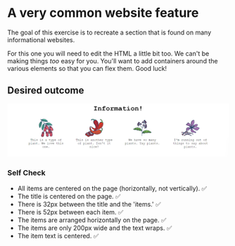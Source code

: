# A very common website feature

The goal of this exercise is to recreate a section that is found on many informational websites.

For this one you will need to edit the HTML a little bit too. We can't be making things _too_ easy for you. You'll want to add containers around the various elements so that you can flex them. Good luck!

## Desired outcome

![desired outcome](./desired-outcome.png)

### Self Check

- All items are centered on the page (horizontally, not vertically).  ✅
- The title is centered on the page.  ✅
- There is 32px between the title and the 'items.'  ✅
- There is 52px between each item.  ✅
- The items are arranged horizontally on the page.  ✅
- The items are only 200px wide and the text wraps.  ✅
- The item text is centered.  ✅

